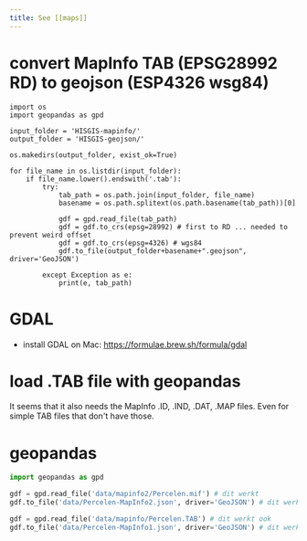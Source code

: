 ```yaml
---
title: See [[maps]]
---
```


# convert MapInfo TAB (EPSG28992 RD) to geojson (ESP4326 wsg84)
```
import os
import geopandas as gpd

input_folder = 'HISGIS-mapinfo/'
output_folder = 'HISGIS-geojson/'

os.makedirs(output_folder, exist_ok=True)

for file_name in os.listdir(input_folder): 
    if file_name.lower().endswith('.tab'):
        try:
            tab_path = os.path.join(input_folder, file_name)
            basename = os.path.splitext(os.path.basename(tab_path))[0]

            gdf = gpd.read_file(tab_path)
            gdf = gdf.to_crs(epsg=28992) # first to RD ... needed to prevent weird offset
            gdf = gdf.to_crs(epsg=4326) # wgs84
            gdf.to_file(output_folder+basename+".geojson", driver='GeoJSON')

        except Exception as e:
            print(e, tab_path)
```


# GDAL
* install GDAL on Mac: https://formulae.brew.sh/formula/gdal

# load .TAB file with geopandas
It seems that it also needs the MapInfo .ID, .IND, .DAT, .MAP files. Even for simple TAB files that don't have those.

# geopandas
```python
import geopandas as gpd

gdf = gpd.read_file('data/mapinfo2/Percelen.mif') # dit werkt
gdf.to_file('data/Percelen-MapInfo2.json', driver='GeoJSON') # dit werkt

gdf = gpd.read_file('data/mapinfo/Percelen.TAB') # dit werkt ook
gdf.to_file('data/Percelen-MapInfo1.json', driver='GeoJSON') # dit werkt ook
```

